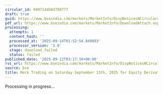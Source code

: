 ```yaml
---
circular_id: 949714db8d788777
draft: true
guid: https://www.bseindia.com/markets/MarketInfo/DispNoticesNCirculars.aspx?Noticeid={2E897628-EAA2-4074-B796-2B4930D44D0D}&noticeno=20250912-2&dt=09/12/2025&icount=2&totcount=103&flag=0
pdf_url: https://www.bseindia.com/markets/MarketInfo/DownloadAttach.aspx?id=20250912-2&attachedId=
processing:
  attempts: 1
  content_hash: ''
  processed_at: '2025-09-14T01:52:54.849893'
  processor_version: '2.0'
  stage: download_failed
  status: failed
published_date: '2025-09-12T03:17:10+00:00'
rss_url: https://www.bseindia.com/markets/MarketInfo/DispNoticesNCirculars.aspx?Noticeid={2E897628-EAA2-4074-B796-2B4930D44D0D}&noticeno=20250912-2&dt=09/12/2025&icount=2&totcount=103&flag=0
source: bse
title: Mock Trading on Saturday September 13th, 2025 for Equity Derivatives segment
---
```


Processing in progress...